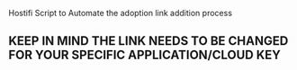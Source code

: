 Hostifi Script to Automate the adoption link addition process

## KEEP IN MIND THE LINK NEEDS TO BE CHANGED FOR YOUR SPECIFIC APPLICATION/CLOUD KEY
